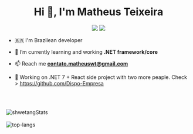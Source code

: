 <h1 align="center">Hi 👋, I'm Matheus Teixeira</h1>  

<p align="center">
   <a href="https://www.linkedin.com/in/matheus-teixeira-43b9821b8/" target="_blank"><img src="https://img.shields.io/badge/-LinkedIn-%230077B5?style=for-the-badge&logo=linkedin&logoColor=white" target="_blank"></a>
<a href="https://github.com/Dispo-Empresa" target="_blank"><img src="https://img.shields.io/badge/GitHub-100000?style=for-the-badge&logo=github&logoColor=white target="_blank"></a> 
<p>

-  🇧🇷  I'm Brazilean developer

- 🌱 I’m currently learning and working **.NET framework/core**  
  
- 📫 Reach me **contato.matheuswt@gmail.com**  

- 🔨 Working on .NET 7 + React side project with two more peaple. Check >  https://github.com/Dispo-Empresa <br>
<br />
<br />
<p>
  <img src="https://github-readme-stats.vercel.app/api?username=Meiteusz&theme=dark&show_icons=true" alt="shwetangStats" />  
  <br />
  <br />
  <img src="https://github-readme-stats.vercel.app/api/top-langs/?username=Meiteusz&layout=compact&theme=dark" alt="top-langs" />
</p>
